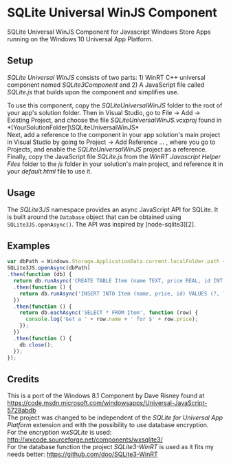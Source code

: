 # SQLite Universal WinJS Component
SQLite Universal WinJS Component for Javascript Windows Store Apps running on the Windows 10 Universal App Platform.

## Setup

_SQLite Universal WinJS_ consists of two parts: 1) WinRT C++ universal component named
_SQLite3Component_ and 2) A JavaScript file called _SQLite.js_ that builds
upon the component and simplifies use.

To use this component, copy the _SQLiteUniversalWinJS_ folder to the root of your app's solution folder.
Then in Visual Studio, go to File -> Add -> Existing Project, and choose the file _SQLiteUniversalWinJS.vcxproj_ found in
*[YourSolutionFolder]\SQLiteUniversalWinJS\*
<br>
Next, add a reference to the component in your app solution's main project in Visual Studio by going to Project -> Add Reference ... ,
where you go to Projects, and enable the _SQLiteUniversalWinJS_ project as a reference.
<br>
Finally, copy the JavaScript file _SQLite.js_ from the _WinRT Javascript Helper Files_ folder to the _js_ folder in your solution's
main project, and reference it in your _default.html_ file to use it.

## Usage

The _SQLite3JS_ namespace provides an async JavaScript API for SQLite. It is built
around the `Database` object that can be obtained using `SQLite3JS.openAsync()`.
The API was inspired by [node-sqlite3][2].

## Examples

```javascript
var dbPath = Windows.Storage.ApplicationData.current.localFolder.path + '\\db.sqlite';
SQLite3JS.openAsync(dbPath)
.then(function (db) {
  return db.runAsync('CREATE TABLE Item (name TEXT, price REAL, id INT PRIMARY KEY)')
  .then(function () {
    return db.runAsync('INSERT INTO Item (name, price, id) VALUES (?, ?, ?)', ['Mango', 4.6, 123]);
  })
  .then(function () {
    return db.eachAsync('SELECT * FROM Item', function (row) {
      console.log('Get a ' + row.name + ' for $' + row.price);
    });
  })
  .then(function () {
    db.close();
  });
});
```
## Credits
This is a port of the Windows 8.1 Component by Dave Risney found at https://code.msdn.microsoft.com/windowsapps/Universal-JavaScript-5728abdb
<br>
The project was changed to be independent of the *SQLite for Universal App Platform* extension and with the possibility to use database encryption.
<br>
For the encryption *wxSQLite* is used: http://wxcode.sourceforge.net/components/wxsqlite3/
<br>
For the database function the project *SQLite3-WinRT* is used as it fits my needs better: https://github.com/doo/SQLite3-WinRT		    
